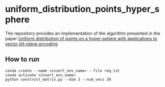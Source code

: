 # uniform_distribution_points_hyper_sphere
The repository provides an implementation of the algorithm presented in the paper [Uniform distribution of points on a hyper-sphere with applications to vector bit-plane encoding](https://www.researchgate.net/publication/3359197_Uniform_distribution_of_points_on_a_hyper-sphere_with_applicationsto_vector_bit-plane_encoding)

## How to run
``` 
conda create --name <insert_env_name> --file req.txt
conda activate <insert_env_name>
python construct_matrix.py --dim 3 --num_vecs 30
```
